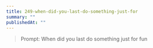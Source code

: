 ```yaml
---
title: 249-when-did-you-last-do-something-just-for
summary: ""
publishedAt: ""
---
```


> Prompt: When did you last do something just for fun

